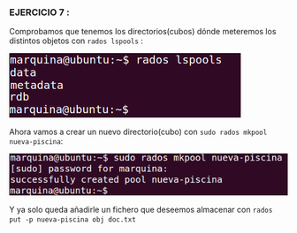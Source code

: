 ### EJERCICIO 7 :

Comprobamos que tenemos los directorios(cubos) dónde meteremos los distintos objetos con `rados lspools` :

![](capturas/21.png)

Ahora vamos a crear un nuevo directorio(cubo) con `sudo rados mkpool nueva-piscina`:

![](capturas/22.png)

Y ya solo queda añadirle un fichero que deseemos almacenar con `rados put -p nueva-piscina obj doc.txt`